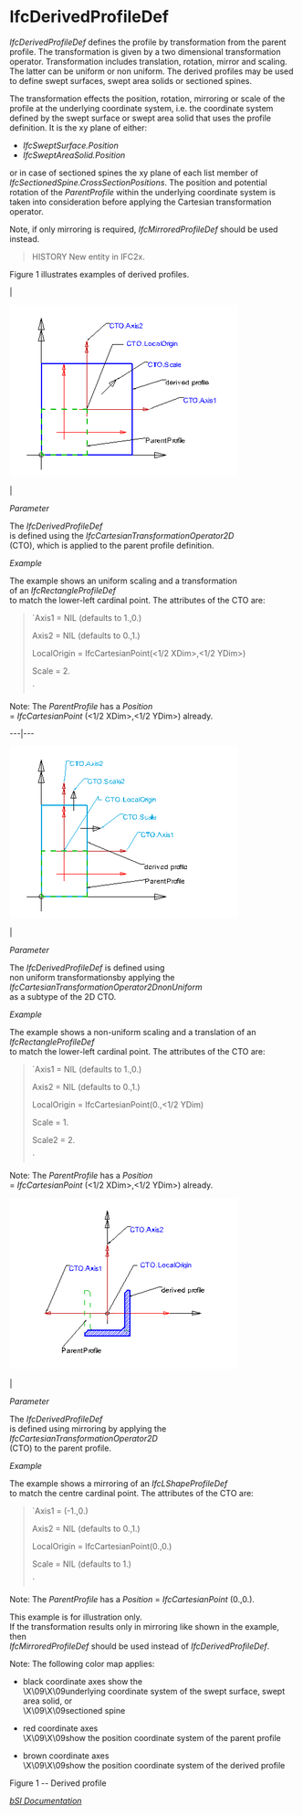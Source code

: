 IfcDerivedProfileDef
====================
_IfcDerivedProfileDef_ defines the profile by transformation from the parent
profile. The transformation is given by a two dimensional transformation
operator. Transformation includes translation, rotation, mirror and scaling.
The latter can be uniform or non uniform. The derived profiles may be used to
define swept surfaces, swept area solids or sectioned spines.  
  
The transformation effects the position, rotation, mirroring or scale of the
profile at the underlying coordinate system, i.e. the coordinate system
defined by the swept surface or swept area solid that uses the profile
definition. It is the xy plane of either:  
  
* _IfcSweptSurface.Position_  
* _IfcSweptAreaSolid.Position_  
  
or in case of sectioned spines the xy plane of each list member of
_IfcSectionedSpine.CrossSectionPositions_. The position and potential rotation
of the _ParentProfile_ within the underlying coordinate system is taken into
consideration before applying the Cartesian transformation operator.  
  
Note, if only mirroring is required, _IfcMirroredProfileDef_ should be used
instead.  
  
> HISTORY  New entity in IFC2x.  
  
Figure 1 illustrates examples of derived profiles.  
  
  
  
  
  
  
|  
  
![uniform](../figures/ifcderivedprofiledef-layout1.gif)  
  
  
|  
  

_Parameter_  
  
The _IfcDerivedProfileDef_  
is defined using the _IfcCartesianTransformationOperator2D_  
(CTO), which is applied to the parent profile definition.  
  

  
  

_Example_  
  
The example shows an uniform scaling and a transformation  
of an _IfcRectangleProfileDef_  
to match the lower-left cardinal point. The attributes of the CTO are:  
  

  
  

> `Axis1 = NIL (defaults to 1.,0.)  
>  
>  Axis2 = NIL (defaults to 0.,1.)  
>  
>  LocalOrigin = IfcCartesianPoint(<1/2 XDim>,<1/2 YDim>)  
>  
>  Scale = 2.  
>  
>  `

  
  
Note: The _ParentProfile_ has a _Position_  
= _IfcCartesianPoint_ (<1/2 XDim>,<1/2 YDim>) already.  
  
  
  
  
---|---  
  
  
  
  
![non uniform](../figures/ifcderivedprofiledef-layout2.gif)  
  
  
|  
  

_Parameter_  
  
The _IfcDerivedProfileDef_ is defined using  
non uniform transformationsby applying the
_IfcCartesianTransformationOperator2DnonUniform_  
as a subtype of the 2D CTO.

  
  

 _Example_  
  
The example shows a non-uniform scaling and a translation of an
_IfcRectangleProfileDef_  
to match the lower-left cardinal point. The attributes of the CTO are:

  
  

> `Axis1 = NIL (defaults to 1.,0.)  
>  
>  Axis2 = NIL (defaults to 0.,1.)  
>  
>  LocalOrigin = IfcCartesianPoint(0.,<1/2 YDim)  
>  
>  Scale  = 1.  
>  
>  Scale2 = 2.  
>  
>  `

  
  
Note: The _ParentProfile_ has a _Position_  
= _IfcCartesianPoint_ (<1/2 XDim>,<1/2 YDim>) already.  
  
  
  
  
  
  
  
![mirroring](../figures/ifcderivedprofiledef-layout3.gif)  
  
  
|  
  

_Parameter_  
  
The _IfcDerivedProfileDef_  
is defined using mirroring by applying the
_IfcCartesianTransformationOperator2D_  
(CTO) to the parent profile.

  
  

 _Example_  
  
The example shows a mirroring of an _IfcLShapeProfileDef_  
to match the centre cardinal point. The attributes of the CTO are:

  
  

> `Axis1 = (-1.,0.)  
>  
>  Axis2 = NIL (defaults to 0.,1.)  
>  
>  LocalOrigin = IfcCartesianPoint(0.,0.)  
>  
>  Scale = NIL (defaults to 1.)  
>  
>  `

  
  
Note: The _ParentProfile_ has a _Position_ = _IfcCartesianPoint_ (0.,0.).  
  

This example is for illustration only.  
If the transformation results only in mirroring like shown in the example,
then  
 _IfcMirroredProfileDef_ should be used instead of _IfcDerivedProfileDef_.

  
  
  
  
  
  
  
  
Note: The following color map applies:  
  
  

  

  * black coordinate axes show the  
\X\09\X\09underlying coordinate system of the swept surface, swept area solid,
or  
\X\09\X\09sectioned spine

  
  

  * red coordinate axes  
\X\09\X\09show the position coordinate system of the parent profile

  
  

  * brown coordinate axes  
\X\09\X\09show the position coordinate system of the derived profile

  

  
  
  
  
  
  
  
  
  

Figure 1 -- Derived profile  
  
  
  
[ _bSI
Documentation_](https://standards.buildingsmart.org/IFC/DEV/IFC4_2/FINAL/HTML/schema/ifcprofileresource/lexical/ifcderivedprofiledef.htm)


